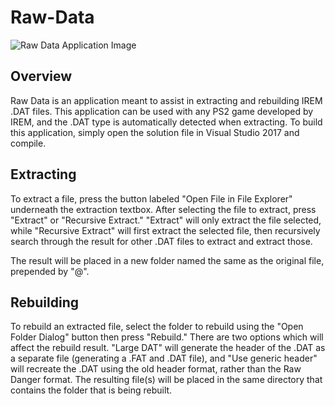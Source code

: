 # Raw-Data
![Raw Data Application Image](https://i.imgur.com/heLsMj2.png)

## Overview
Raw Data is an application meant to assist in extracting and rebuilding IREM .DAT files. This application can be used with any PS2 game developed by IREM, and the .DAT type is automatically detected when extracting. To build this application, simply open the solution file in Visual Studio 2017 and compile.

## Extracting
To extract a file, press the button labeled "Open File in File Explorer" underneath the extraction textbox. After selecting the file to extract, press "Extract" or "Recursive Extract." "Extract" will only extract the file selected, while "Recursive Extract" will first extract the selected file, then recursively search through the result for other .DAT files to extract and extract those.

The result will be placed in a new folder named the same as the original file, prepended by "@".

## Rebuilding
To rebuild an extracted file, select the folder to rebuild using the "Open Folder Dialog" button then press "Rebuild."
There are two options which will affect the rebuild result. "Large DAT" will generate the header of the .DAT as a separate file (generating a .FAT and .DAT file), and "Use generic header" will recreate the .DAT using the old header format, rather than the Raw Danger format. The resulting file(s) will be placed in the same directory that contains the folder that is being rebuilt.
